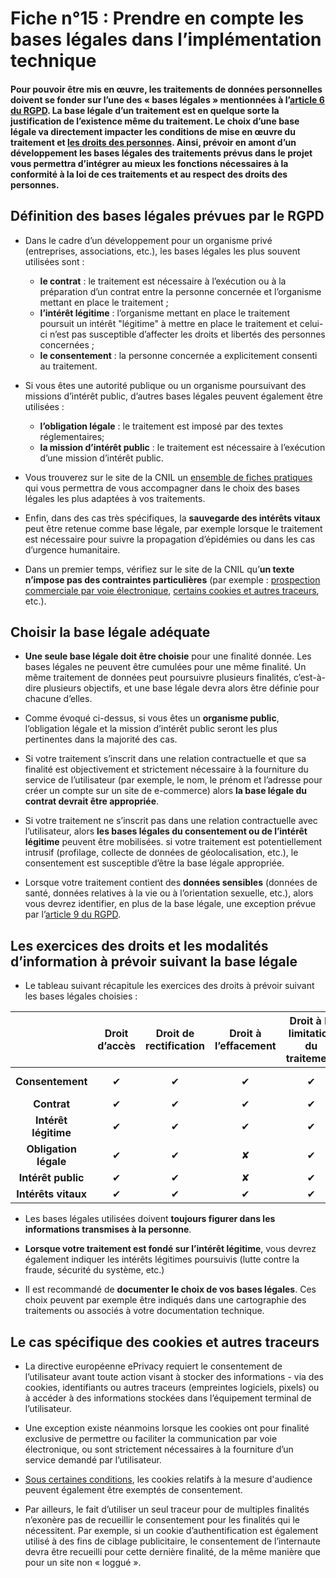 # Fiche n°15 : Prendre en compte les bases légales dans l’implémentation technique

#### Pour pouvoir être mis en œuvre, les traitements de données personnelles doivent se fonder sur l’une des « bases légales » mentionnées à l’[article 6 du RGPD](https://www.cnil.fr/fr/reglement-europeen-protection-donnees/chapitre2#Article6). La base légale d’un traitement est en quelque sorte la justification de l’existence même du traitement. Le choix d’une base légale va directement impacter les conditions de mise en œuvre du traitement et [les droits des personnes](#Fiche_n°13_:_Préparer_l’exercice_des_droits_des_personnes). Ainsi, prévoir en amont d’un développement les bases légales des traitements prévus dans le projet vous permettra d’intégrer au mieux les fonctions nécessaires à la conformité à la loi de ces traitements et au respect des droits des personnes.

## Définition des bases légales prévues par le RGPD

* Dans le cadre d’un développement pour un organisme privé (entreprises, associations, etc.), les bases légales les plus souvent utilisées sont :
    * **le contrat** : le traitement est nécessaire à l’exécution ou à la préparation d’un contrat entre la personne concernée et l’organisme mettant en place le traitement ;
    * **l’intérêt légitime** : l’organisme mettant en place le traitement poursuit un intérêt "légitime" à mettre en place le traitement et celui-ci n’est pas susceptible d’affecter les droits et libertés des personnes concernées ;
    * **le consentement** : la personne concernée a explicitement consenti au traitement.

* Si vous êtes une autorité publique ou un organisme poursuivant des missions d’intérêt public, d’autres bases légales peuvent également être utilisées :
    * **l’obligation légale** : le traitement est imposé par des textes réglementaires;
    * **la mission d’intérêt public** : le traitement est nécessaire à l’exécution d’une mission d’intérêt public.

* Vous trouverez sur le site de la CNIL un [ensemble de fiches pratiques](https://www.cnil.fr/fr/les-bases-legales) qui vous permettra de vous accompagner dans le choix des bases légales les plus adaptées à vos traitements.

* Enfin, dans des cas très spécifiques, la **sauvegarde des intérêts vitaux** peut être retenue comme base légale, par exemple lorsque le traitement est nécessaire pour suivre la propagation d’épidémies ou dans les cas d’urgence humanitaire.

* Dans un premier temps, vérifiez sur le site de la CNIL qu’**un texte n’impose pas des contraintes particulières** (par exemple : [prospection commerciale par voie électronique](https://www.cnil.fr/fr/la-prospection-commerciale-par-courrier-electronique), [certains cookies et autres traceurs](https://www.cnil.fr/fr/site-web-cookies-et-autres-traceurs), etc.).

## Choisir la base légale adéquate

* **Une seule base légale doit être choisie** pour une finalité donnée. Les bases légales ne peuvent être cumulées pour une même finalité. Un même traitement de données peut poursuivre plusieurs finalités, c’est-à-dire plusieurs objectifs, et une base légale devra alors être définie pour chacune d’elles.

* Comme évoqué ci-dessus, si vous êtes un **organisme public**, l’obligation légale et la mission d’intérêt public seront les plus pertinentes dans la majorité des cas.

* Si votre traitement s’inscrit dans une relation contractuelle et que sa finalité est objectivement et strictement nécessaire à la fourniture du service de l’utilisateur (par exemple, le nom, le prénom et l’adresse pour créer un compte sur un site de e-commerce) alors **la base légale du contrat devrait être appropriée**.

* Si votre traitement ne s’inscrit pas dans une relation contractuelle avec l’utilisateur, alors **les bases légales du consentement ou de l’intérêt légitime** peuvent être mobilisées. si votre traitement est potentiellement intrusif (profilage, collecte de données de géolocalisation, etc.), le consentement est susceptible d’être la base légale appropriée.

* Lorsque votre traitement contient des **données sensibles** (données de santé, données relatives à la vie ou à l’orientation sexuelle, etc.), alors vous devrez identifier, en plus de la base légale, une exception prévue par l’[article 9 du RGPD](https://www.cnil.fr/fr/reglement-europeen-protection-donnees/chapitre2#Article9).

## Les exercices des droits et les modalités d’information à prévoir suivant la base légale

* Le tableau suivant récapitule les exercices des droits à prévoir suivant les bases légales choisies :

|                       | Droit d’accès | Droit de rectification | Droit à l’effacement | Droit à la limitation du traitement | Droit à la portabilité | Droit d’opposition          |
|:---------------------:|:-------------:|:----------------------:|:--------------------:|:-----------------------------------:|:----------------------:|:---------------------------:|
| **Consentement**      | ✔             | ✔                      | ✔                    | ✔                                   | ✔                      | **retrait du consentement** |
| **Contrat**           | ✔             | ✔                      | ✔                    | ✔                                   | ✔                      | ✘                           |
| **Intérêt légitime**  | ✔             | ✔                      | ✔                    | ✔                                   | ✘                      | ✔                           |
| **Obligation légale** | ✔             | ✔                      | ✘                    | ✔                                   | ✘                      | ✘                           |
| **Intérêt public**    | ✔             | ✔                      | ✘                    | ✔                                   | ✘                      | ✔                           |
| **Intérêts vitaux**   | ✔             | ✔                      | ✔                    | ✔                                   | ✘                      | ✘                           |

* Les bases légales utilisées doivent **toujours figurer dans les informations transmises à la personne**.

* **Lorsque votre traitement est fondé sur l’intérêt légitime**, vous devrez également indiquer les intérêts légitimes poursuivis (lutte contre la fraude, sécurité du système, etc.)

* Il est recommandé de **documenter le choix de vos bases légales**. Ces choix peuvent par exemple être indiqués dans une cartographie des traitements ou associés à votre documentation technique.


## Le cas spécifique des cookies et autres traceurs

* La directive européenne ePrivacy requiert le consentement de l’utilisateur avant toute action visant à stocker des informations - via des cookies, identifiants ou autres traceurs (empreintes logiciels, pixels) ou à accéder à des informations stockées dans l’équipement terminal de l’utilisateur.

* Une exception existe néanmoins lorsque les cookies ont pour finalité exclusive de permettre ou faciliter la communication par voie électronique, ou sont strictement nécessaires à la fourniture d’un service demandé par l’utilisateur.

* [Sous certaines conditions](#Fiche_n°16_:_Mesurer_la_fréquentation_de_vos_sites_web_et_de_vos_applications), les cookies relatifs à la mesure d'audience peuvent également être exemptés de consentement. 

* Par ailleurs, le fait d’utiliser un seul traceur pour de multiples finalités n’exonère pas de recueillir le consentement pour les finalités qui le nécessitent. Par exemple, si un cookie d’authentification est également utilisé à des fins de ciblage publicitaire, le consentement de l’internaute devra être recueilli pour cette dernière finalité, de la même manière que pour un site non « loggué ».
